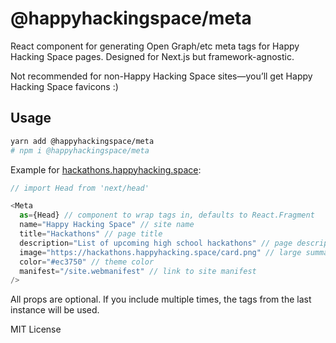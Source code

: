 # @happyhackingspace/meta

React component for generating Open Graph/etc meta tags for Happy Hacking Space pages.
Designed for Next.js but framework-agnostic.

Not recommended for non-Happy Hacking Space sites—you’ll get Happy Hacking Space favicons :)

## Usage

```bash
yarn add @happyhackingspace/meta
# npm i @happyhackingspace/meta
```

Example for [hackathons.happyhacking.space](https://hackathons.happyhacking.space):

```js
// import Head from 'next/head'

<Meta
  as={Head} // component to wrap tags in, defaults to React.Fragment
  name="Happy Hacking Space" // site name
  title="Hackathons" // page title
  description="List of upcoming high school hackathons" // page description
  image="https://hackathons.happyhacking.space/card.png" // large summary image URL
  color="#ec3750" // theme color
  manifest="/site.webmanifest" // link to site manifest
/>
```

All props are optional. If you include multiple times, the tags from the last
instance will be used.

MIT License
